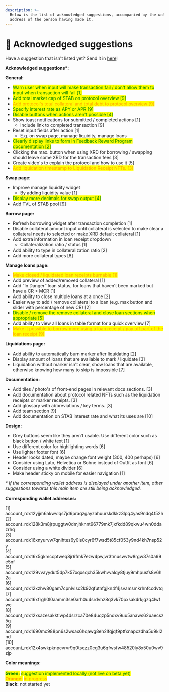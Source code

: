 ```yaml
---
description: >-
  Below is the list of acknowledged suggestions, accompanied by the wallet
  address of the person having made it.
---
```


# 🤝 Acknowledged suggestions

Have a suggestion that isn't listed yet? Send it in [here](https://docs.google.com/forms/d/e/1FAIpQLSclpVFo6XX\_MQsLKIul7UzARzdwcfiUeonHDB8X6jU4iqVTiw/viewform)!

**Acknowledged suggestions\*:**

**General:**

* <mark style="color:green;">Warn user when input will make transaction fail / don't allow them to input when transaction will fail \[1]</mark>
* <mark style="color:green;">Add total market cap of STAB on protocol overview \[9]</mark>
* <mark style="color:orange;">Add protocol's total collateral and total debt to protocol overview \[9]</mark>
* <mark style="color:green;">Specify interest rate as APY or APR \[9]</mark>
* <mark style="color:green;">Disable buttons when actions aren't possible \[4]</mark>
* Show toast notifications for submitted / completed actions \[1]
  * Include link to completed transaction \[9]
* Reset input fields after action \[1]
  * E.g. on swap page, manage liquidity, manage loans
* <mark style="color:green;">Clearly display links to form in Feedback Reward Program documentation \[2]</mark>
* Clicking the max. button when using XRD for borrowing / swapping should leave some XRD for the transaction fees \[3]
* Create video's to explain the protocol and how to use it \[5]
* <mark style="color:orange;">Add liquidation timestamp to Liquidation Receipt NFTs. \[3]</mark>

**Swap page:**

* Improve manage liquidity widget
  * By adding liquidity value \[1]
* <mark style="color:green;">Display more decimals for swap output \[4]</mark>
* Add TVL of STAB pool \[9]

**Borrow page:**

* Refresh borrowing widget after transaction completion \[1]
* Disable collateral amount input until collateral is selected to make clear a collateral needs to selected or make XRD default collateral \[1]
* Add extra information in loan receipt dropdown
  * Collateralization ratio / status \[1]
* Add ability to type in collateralization ratio \[2]
* Add more collateral types \[8]

**Manage loans page:**

* <mark style="color:orange;">Make closed / liquidated loan receipts burnable \[1]</mark>
* Add preview of added/removed collateral \[1]
* Add “In Danger” loan status, for loans that haven’t been marked but have a CR < MCR \[1]
* Add ability to close multiple loans at a once \[2]
* Easier way to add / remove collateral to a loan (e.g. max button and slider with percentage of new CR) \[2]
* <mark style="color:green;">Disable / remove the remove collateral and close loan sections when appropriate \[5]</mark>
* Add ability to view all loans in table format for a quick overview \[7]
* <mark style="color:orange;">Make it possible to borrow more using a loan receipt / pay off part of the loan receipt \[9]</mark>

**Liquidations page:**

* Add ability to automatically burn marker after liquidating \[2]
* Display amount of loans that are available to mark / liquidate \[3]
* Liquidation without marker isn't clear, show loans that are available, otherwise knowing how many to skip is impossible \[7]

**Documentation:**

* Add tiles / photo's of front-end pages in relevant docs sections. \[3]
* Add documentation about protocol related NFTs such as the liquidation receipts or marker receipts. \[3]
* Add glossary with abbreviations / key terms. \[3]
* Add team section \[9]
* Add documentation on STAB interest rate and what its uses are \[10]

**Design:**

* Grey buttons seem like they aren’t usable. Use different color such as black button / white text \[1]
* Use different color for highlighting words \[6]
* Use lighter footer font \[6]
* Header looks dated, maybe change font weight (300, 400 perhaps) \[6]
* Consider using Lato, Helvetica or Sohne instead of Outfit as font \[6]
* Consider using a white divider \[6]
* Make header sticky on mobile for easier navigation \[1]



_\* If the corresponding wallet address is displayed under another item, other suggestions towards this main item are still being acknowledged._



**Corresponding wallet addresses:**

\[1]  account\_rdx12yjjm6akwvlqs7jd6praqzgayzahuurskdkkz3lpq4yas9ndq4f52h\
\[2] account\_rdx128k3m8jrpuggtw0dmjhknnt96779mk7jxfkdd89qkwu4wn0ddazrhq\
\[3] account\_rdx16xnyurvw7qnlhtes6y0ls0cyr6f7wsd5t85cf053y9nd4kh7nsp52y\
\[4] account\_rdx16x5gkmccptweq8jr6fmk7ezw4pwjvr3tmuswvtw8rgw37s0a99e5nf\
\[5] account\_rdx129vvayydut5dp7k57xqxsqch35kwhvvalqy8tjuy9mhpusfs8v6h2a\
\[6] account\_rdx12xzhw80gam7cpnlvlsc2k92qfutnfgjkn4f4jsvamsmkrhnfccdvtq\
\[7] account\_rdx16xfrgh0l0aamm3se0arh0u4srdvhz8q3vk70pxsak4rkjgzq4lwfwc\
\[8] account\_rdx12xsazesakktlwp4dsrzca70e84uqzp5ndxv9uu5anaws62uaecsz5g\
\[9] account\_rdx1690mc988pn6s2wsax6hqawg8eh2lfqjqf9ptfxnapczdha5u9kl2nd\
\[10] account\_rdx12x4swkpknpcvrvr9q0tsezz0cg3u6qfwsfw48520ly8x50u0wv9zjp



**Color meanings:**\
\
<mark style="color:green;">**Green:**</mark> <mark style="color:green;"></mark><mark style="color:green;">suggestion implemented locally (not live on beta yet)</mark>\
<mark style="color:orange;">**Orange:**</mark> <mark style="color:orange;"></mark><mark style="color:orange;">in progress</mark>\
**Black:** not started yet
